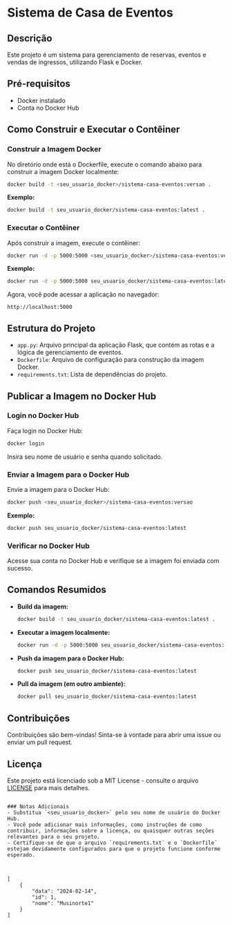 # Sistema de Casa de Eventos

## Descrição
Este projeto é um sistema para gerenciamento de reservas, eventos e vendas de ingressos, utilizando Flask e Docker.

## Pré-requisitos
- Docker instalado
- Conta no Docker Hub

## Como Construir e Executar o Contêiner

### Construir a Imagem Docker
No diretório onde está o Dockerfile, execute o comando abaixo para construir a imagem Docker localmente:

```bash
docker build -t <seu_usuario_docker>/sistema-casa-eventos:versao .
```
**Exemplo:**
```bash
docker build -t seu_usuario_docker/sistema-casa-eventos:latest .
```

### Executar o Contêiner
Após construir a imagem, execute o contêiner:

```bash
docker run -d -p 5000:5000 <seu_usuario_docker>/sistema-casa-eventos:versao
```
**Exemplo:**
```bash
docker run -d -p 5000:5000 seu_usuario_docker/sistema-casa-eventos:latest
```

Agora, você pode acessar a aplicação no navegador:
```
http://localhost:5000
```

## Estrutura do Projeto
- `app.py`: Arquivo principal da aplicação Flask, que contém as rotas e a lógica de gerenciamento de eventos.
- `Dockerfile`: Arquivo de configuração para construção da imagem Docker.
- `requirements.txt`: Lista de dependências do projeto.

## Publicar a Imagem no Docker Hub

### Login no Docker Hub
Faça login no Docker Hub:

```bash
docker login
```
Insira seu nome de usuário e senha quando solicitado.

### Enviar a Imagem para o Docker Hub
Envie a imagem para o Docker Hub:

```bash
docker push <seu_usuario_docker>/sistema-casa-eventos:versao
```
**Exemplo:**
```bash
docker push seu_usuario_docker/sistema-casa-eventos:latest
```

### Verificar no Docker Hub
Acesse sua conta no Docker Hub e verifique se a imagem foi enviada com sucesso.

## Comandos Resumidos
- **Build da imagem:**
    ```bash
    docker build -t seu_usuario_docker/sistema-casa-eventos:latest .
    ```

- **Executar a imagem localmente:**
    ```bash
    docker run -d -p 5000:5000 seu_usuario_docker/sistema-casa-eventos:latest
    ```

- **Push da imagem para o Docker Hub:**
    ```bash
    docker push seu_usuario_docker/sistema-casa-eventos:latest
    ```

- **Pull da imagem (em outro ambiente):**
    ```bash
    docker pull seu_usuario_docker/sistema-casa-eventos:latest
    ```

## Contribuições
Contribuições são bem-vindas! Sinta-se à vontade para abrir uma issue ou enviar um pull request.

## Licença
Este projeto está licenciado sob a MIT License - consulte o arquivo [LICENSE](LICENSE) para mais detalhes.
```

### Notas Adicionais
- Substitua `<seu_usuario_docker>` pelo seu nome de usuário do Docker Hub.
- Você pode adicionar mais informações, como instruções de como contribuir, informações sobre a licença, ou quaisquer outras seções relevantes para o seu projeto.
- Certifique-se de que o arquivo `requirements.txt` e o `Dockerfile` estejam devidamente configurados para que o projeto funcione conforme esperado. 



[
    {
        "data": "2024-02-14",
        "id": 1,
        "nome": "Musinorte1"
    }
]